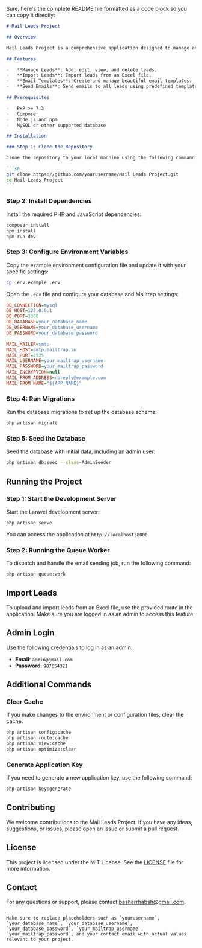 Sure, here's the complete README file formatted as a code block so you can copy it directly:

````markdown
# Mail Leads Project

## Overview

Mail Leads Project is a comprehensive application designed to manage and send emails to company leads. It offers features for managing leads, creating and managing email templates, and sending bulk emails efficiently. This document provides a step-by-step guide for setting up and running the project.

## Features

-   **Manage Leads**: Add, edit, view, and delete leads.
-   **Import Leads**: Import leads from an Excel file.
-   **Email Templates**: Create and manage beautiful email templates.
-   **Send Emails**: Send emails to all leads using predefined templates effortlessly.

## Prerequisites

-   PHP >= 7.3
-   Composer
-   Node.js and npm
-   MySQL or other supported database

## Installation

### Step 1: Clone the Repository

Clone the repository to your local machine using the following command:

```sh
git clone https://github.com/yourusername/Mail Leads Project.git
cd Mail Leads Project
```
````

### Step 2: Install Dependencies

Install the required PHP and JavaScript dependencies:

```sh
composer install
npm install
npm run dev
```

### Step 3: Configure Environment Variables

Copy the example environment configuration file and update it with your specific settings:

```sh
cp .env.example .env
```

Open the `.env` file and configure your database and Mailtrap settings:

```ini
DB_CONNECTION=mysql
DB_HOST=127.0.0.1
DB_PORT=3306
DB_DATABASE=your_database_name
DB_USERNAME=your_database_username
DB_PASSWORD=your_database_password

MAIL_MAILER=smtp
MAIL_HOST=smtp.mailtrap.io
MAIL_PORT=2525
MAIL_USERNAME=your_mailtrap_username
MAIL_PASSWORD=your_mailtrap_password
MAIL_ENCRYPTION=null
MAIL_FROM_ADDRESS=noreply@example.com
MAIL_FROM_NAME="${APP_NAME}"
```

### Step 4: Run Migrations

Run the database migrations to set up the database schema:

```sh
php artisan migrate
```

### Step 5: Seed the Database

Seed the database with initial data, including an admin user:

```sh
php artisan db:seed --class=AdminSeeder
```

## Running the Project

### Step 1: Start the Development Server

Start the Laravel development server:

```sh
php artisan serve
```

You can access the application at `http://localhost:8000`.

### Step 2: Running the Queue Worker

To dispatch and handle the email sending job, run the following command:

```sh
php artisan queue:work
```

## Import Leads

To upload and import leads from an Excel file, use the provided route in the application. Make sure you are logged in as an admin to access this feature.

## Admin Login

Use the following credentials to log in as an admin:

-   **Email**: `admin@gmail.com`
-   **Password**: `987654321`

## Additional Commands

### Clear Cache

If you make changes to the environment or configuration files, clear the cache:

```sh
php artisan config:cache
php artisan route:cache
php artisan view:cache
php artisan optimize:clear
```

### Generate Application Key

If you need to generate a new application key, use the following command:

```sh
php artisan key:generate
```

## Contributing

We welcome contributions to the Mail Leads Project. If you have any ideas, suggestions, or issues, please open an issue or submit a pull request.

## License

This project is licensed under the MIT License. See the [LICENSE](LICENSE) file for more information.

## Contact

For any questions or support, please contact [basharrhabsh@gmail.com](mailto:basharrhabsh@gmail.com).

```

Make sure to replace placeholders such as `yourusername`, `your_database_name`, `your_database_username`, `your_database_password`, `your_mailtrap_username`, `your_mailtrap_password`, and your contact email with actual values relevant to your project.
```
